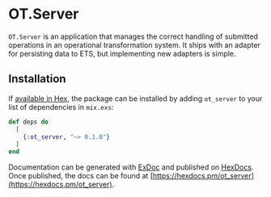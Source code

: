 # OT.Server

`OT.Server` is an application that manages the correct handling of submitted
operations in an operational transformation system. It ships with an adapter
for persisting data to ETS, but implementing new adapters is simple.

## Installation

If [available in Hex](https://hex.pm/docs/publish), the package can be installed
by adding `ot_server` to your list of dependencies in `mix.exs`:

```elixir
def deps do
  [
    {:ot_server, "~> 0.1.0"}
  ]
end
```

Documentation can be generated with [ExDoc](https://github.com/elixir-lang/ex_doc)
and published on [HexDocs](https://hexdocs.pm). Once published, the docs can
be found at [https://hexdocs.pm/ot_server](https://hexdocs.pm/ot_server).
